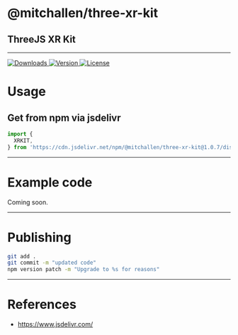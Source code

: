 # @mitchallen/three-xr-kit
ThreeJS XR Kit
--

* * * 

<p align="left">
  <a href="https://npmjs.org/package/@mitchallen/three-xr-kit">
    <img src="http://img.shields.io/npm/dt/@mitchallen/three-xr-kit.svg?style=flat-square" alt="Downloads">
  </a>
  <a href="https://npmjs.org/package/@mitchallen/three-xr-kit">
    <img src="http://img.shields.io/npm/v/@mitchallen/three-xr-kit.svg?style=flat-square" alt="Version">
  </a>
  <a href="https://npmjs.com/package/@mitchallen/three-xr-kit">
    <img src="https://img.shields.io/npm/l/@mitchallen/three-xr-kit.svg?style=flat-square" alt="License"></a>
  </a>
</p>

# Usage

## Get from npm via jsdelivr 

```js
import {
  XRKIT,
} from 'https://cdn.jsdelivr.net/npm/@mitchallen/three-xr-kit@1.0.7/dist/three-xr-kit.modern.js'
```

* * *

# Example code

Coming soon.

* * *

# Publishing

```sh
git add .
git commit -m "updated code"
npm version patch -m "Upgrade to %s for reasons"
```

* * * 

# References

* https://www.jsdelivr.com/

